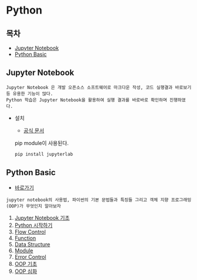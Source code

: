 # Python

## 목차

* [Jupyter Notebook](#jupyter-notebook)
* [Python Basic](#python-basic)

## Jupyter Notebook

```
Jupyter Notebook 은 개발 오픈소스 소프트웨어로 마크다운 작성, 코드 실행결과 바로보기 등 유용한 기능이 많다.
Python 학습은 Jupyter Notebook을 활용하여 실행 결과를 바로바로 확인하며 진행하였다.
```

* 설치

  * [공식 문서](https://jupyter.org/install)

  pip module이 사용된다.

  ```bash
  pip install jupyterlab
  ```

## Python Basic

* [바로가기](./notes)

```
jupyter notebook의 사용법, 파이썬의 기본 문법들과 특징들 그리고 객체 지향 프로그래밍(OOP)가 무엇인지 알아보자
```

1. [Jupyter Notebook 기초](./notes/00.jupyter_notebook_기초.ipynb)
2. [Python 시작하기](./notes/01.python_intro.ipynb)
3. [Flow Control](./notes/02.control_of_flow.ipynb)
4. [Function](./notes/03.function.ipynb)
5. [Data Structure](./notes/04.data_structure.ipynb)
6. [Module](./notes/05.module.ipynb)
7. [Error Control](./notes/06.errors.ipynb)
8. [OOP 기초](./notes/07.OOP_basic.ipynb)
9. [OOP 심화](./notes/08.OOP_advanced.ipynb)